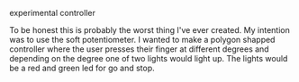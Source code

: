 experimental controller


To be honest this is probably the worst thing I've ever created. My intention was to use the soft potentiometer. I wanted to make a polygon shapped controller where the user presses their finger at different degrees and depending on the degree one of two lights would light up. The lights would be a red and green led for go and stop. 